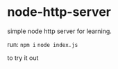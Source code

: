 # node-http-server
simple node http server for learning.

run: 
`npm i`
`node index.js`

to try it out